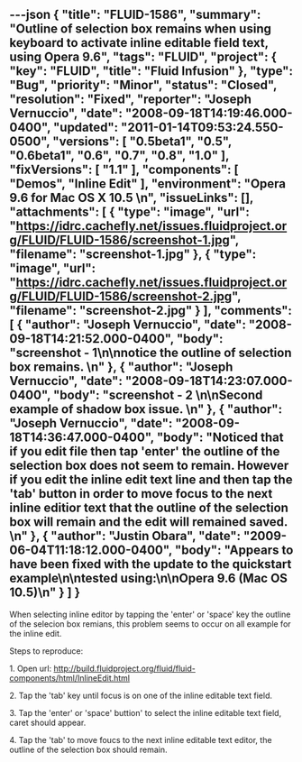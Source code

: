 ---json
{
  "title": "FLUID-1586",
  "summary": "Outline of selection box remains when using keyboard to activate inline editable field text, using Opera 9.6",
  "tags": "FLUID",
  "project": {
    "key": "FLUID",
    "title": "Fluid Infusion"
  },
  "type": "Bug",
  "priority": "Minor",
  "status": "Closed",
  "resolution": "Fixed",
  "reporter": "Joseph Vernuccio",
  "date": "2008-09-18T14:19:46.000-0400",
  "updated": "2011-01-14T09:53:24.550-0500",
  "versions": [
    "0.5beta1",
    "0.5",
    "0.6beta1",
    "0.6",
    "0.7",
    "0.8",
    "1.0"
  ],
  "fixVersions": [
    "1.1"
  ],
  "components": [
    "Demos",
    "Inline Edit"
  ],
  "environment": "Opera 9.6 for Mac OS X 10.5&#x20;\n",
  "issueLinks": [],
  "attachments": [
    {
      "type": "image",
      "url": "https://idrc.cachefly.net/issues.fluidproject.org/FLUID/FLUID-1586/screenshot-1.jpg",
      "filename": "screenshot-1.jpg"
    },
    {
      "type": "image",
      "url": "https://idrc.cachefly.net/issues.fluidproject.org/FLUID/FLUID-1586/screenshot-2.jpg",
      "filename": "screenshot-2.jpg"
    }
  ],
  "comments": [
    {
      "author": "Joseph Vernuccio",
      "date": "2008-09-18T14:21:52.000-0400",
      "body": "screenshot - 1\n\nnotice the outline of selection box remains.&#x20;\n"
    },
    {
      "author": "Joseph Vernuccio",
      "date": "2008-09-18T14:23:07.000-0400",
      "body": "screenshot - 2&#x20;\n\nSecond example of shadow box issue.&#x20;\n"
    },
    {
      "author": "Joseph Vernuccio",
      "date": "2008-09-18T14:36:47.000-0400",
      "body": "Noticed that if you edit file then tap 'enter' the outline of the selection box does not seem to remain. However if you edit the inline edit text line and then tap the 'tab' button in order to move focus to the next inline editior text that the outline of the selection box will remain and the edit will remained saved.&#x20;\n"
    },
    {
      "author": "Justin Obara",
      "date": "2009-06-04T11:18:12.000-0400",
      "body": "Appears to have been fixed with the update to the quickstart example\n\ntested using:\n\nOpera 9.6 (Mac OS 10.5)\n"
    }
  ]
}
---
When selecting inline editor by tapping the 'enter' or 'space' key the outline of the selecion box remians, this problem seems to occur on all example for the inline edit.&#x20;

Steps to reproduce:&#x20;

1\. Open url: <http://build.fluidproject.org/fluid/fluid-components/html/InlineEdit.html>

2\. Tap the 'tab' key until focus is on one of the inline editable text field.&#x20;

3\. Tap the 'enter' or 'space' buttion' to select the inline editable text field, caret should appear.&#x20;

4\. Tap the 'tab' to move foucs to the next inline editable text editor, the outline of the selection box should remain.&#x20;

        